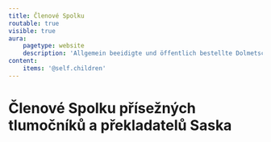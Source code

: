 ```yaml
---
title: Členové Spolku
routable: true
visible: true
aura:
    pagetype: website
    description: 'Allgemein beeidigte und öffentlich bestellte Dolmetscher und Übersetzer in Sachsen'
content:
    items: '@self.children'
---
```


# Členové Spolku přísežných tlumočníků a překladatelů Saska
